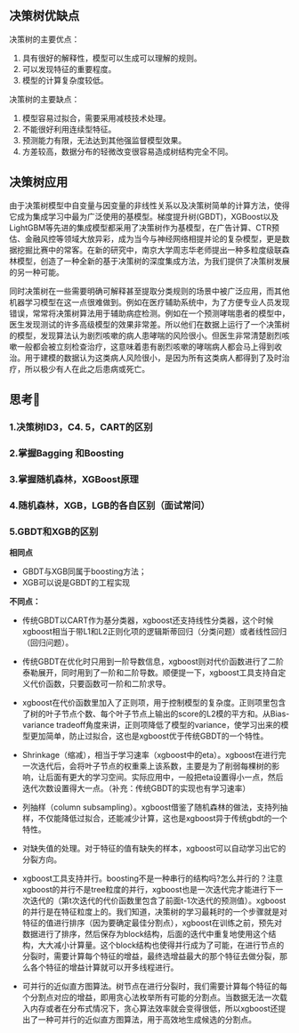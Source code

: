 ## 决策树优缺点

决策树的主要优点：

1. 具有很好的解释性，模型可以生成可以理解的规则。
2. 可以发现特征的重要程度。
3. 模型的计算复杂度较低。

决策树的主要缺点：

1. 模型容易过拟合，需要采用减枝技术处理。
2. 不能很好利用连续型特征。
3. 预测能力有限，无法达到其他强监督模型效果。
4. 方差较高，数据分布的轻微改变很容易造成树结构完全不同。

## 决策树应用

由于决策树模型中自变量与因变量的非线性关系以及决策树简单的计算方法，使得它成为集成学习中最为广泛使用的基模型。梯度提升树(GBDT)，XGBoost以及LightGBM等先进的集成模型都采用了决策树作为基模型，在广告计算、CTR预估、金融风控等领域大放异彩，成为当今与神经网络相提并论的复杂模型，更是数据挖掘比赛中的常客。在新的研究中，南京大学周志华老师提出一种多粒度级联森林模型，创造了一种全新的基于决策树的深度集成方法，为我们提供了决策树发展的另一种可能。

同时决策树在一些需要明确可解释甚至提取分类规则的场景中被广泛应用，而其他机器学习模型在这一点很难做到。例如在医疗辅助系统中，为了方便专业人员发现错误，常常将决策树算法用于辅助病症检测。例如在一个预测哮喘患者的模型中，医生发现测试的许多高级模型的效果非常差。所以他们在数据上运行了一个决策树的模型，发现算法认为剧烈咳嗽的病人患哮喘的风险很小。但医生非常清楚剧烈咳嗽一般都会被立刻检查治疗，这意味着患有剧烈咳嗽的哮喘病人都会马上得到收治。用于建模的数据认为这类病人风险很小，是因为所有这类病人都得到了及时治疗，所以极少有人在此之后患病或死亡。

## 思考:thinking:

### 1.决策树ID3，C4. 5，CART的区别

### 2.掌握Bagging 和Boosting

### 3.掌握随机森林，XGBoost原理

### 4.随机森林，XGB，LGB的各自区别（面试常问）

### 5.GBDT和XGB的区别

**相同点**

- GBDT与XGB同属于boosting方法；
- XGB可以说是GBDT的工程实现

**不同点：**

- 传统GBDT以CART作为基分类器，xgboost还支持线性分类器，这个时候xgboost相当于带L1和L2正则化项的逻辑斯蒂回归（分类问题）或者线性回归（回归问题）。
- 传统GBDT在优化时只用到一阶导数信息，xgboost则对代价函数进行了二阶泰勒展开，同时用到了一阶和二阶导数。顺便提一下，xgboost工具支持自定义代价函数，只要函数可一阶和二阶求导。
- xgboost在代价函数里加入了正则项，用于控制模型的复杂度。正则项里包含了树的叶子节点个数、每个叶子节点上输出的score的L2模的平方和。从Bias-variance tradeoff角度来讲，正则项降低了模型的variance，使学习出来的模型更加简单，防止过拟合，这也是xgboost优于传统GBDT的一个特性。
- Shrinkage（缩减），相当于学习速率（xgboost中的eta）。xgboost在进行完一次迭代后，会将叶子节点的权重乘上该系数，主要是为了削弱每棵树的影响，让后面有更大的学习空间。实际应用中，一般把eta设置得小一点，然后迭代次数设置得大一点。（补充：传统GBDT的实现也有学习速率）
- 列抽样（column subsampling）。xgboost借鉴了随机森林的做法，支持列抽样，不仅能降低过拟合，还能减少计算，这也是xgboost异于传统gbdt的一个特性。

- 对缺失值的处理。对于特征的值有缺失的样本，xgboost可以自动学习出它的分裂方向。
- xgboost工具支持并行。boosting不是一种串行的结构吗?怎么并行的？注意xgboost的并行不是tree粒度的并行，xgboost也是一次迭代完才能进行下一次迭代的（第t次迭代的代价函数里包含了前面t-1次迭代的预测值）。xgboost的并行是在特征粒度上的。我们知道，决策树的学习最耗时的一个步骤就是对特征的值进行排序（因为要确定最佳分割点），xgboost在训练之前，预先对数据进行了排序，然后保存为block结构，后面的迭代中重复地使用这个结构，大大减小计算量。这个block结构也使得并行成为了可能，在进行节点的分裂时，需要计算每个特征的增益，最终选增益最大的那个特征去做分裂，那么各个特征的增益计算就可以开多线程进行。

- 可并行的近似直方图算法。树节点在进行分裂时，我们需要计算每个特征的每个分割点对应的增益，即用贪心法枚举所有可能的分割点。当数据无法一次载入内存或者在分布式情况下，贪心算法效率就会变得很低，所以xgboost还提出了一种可并行的近似直方图算法，用于高效地生成候选的分割点。

 